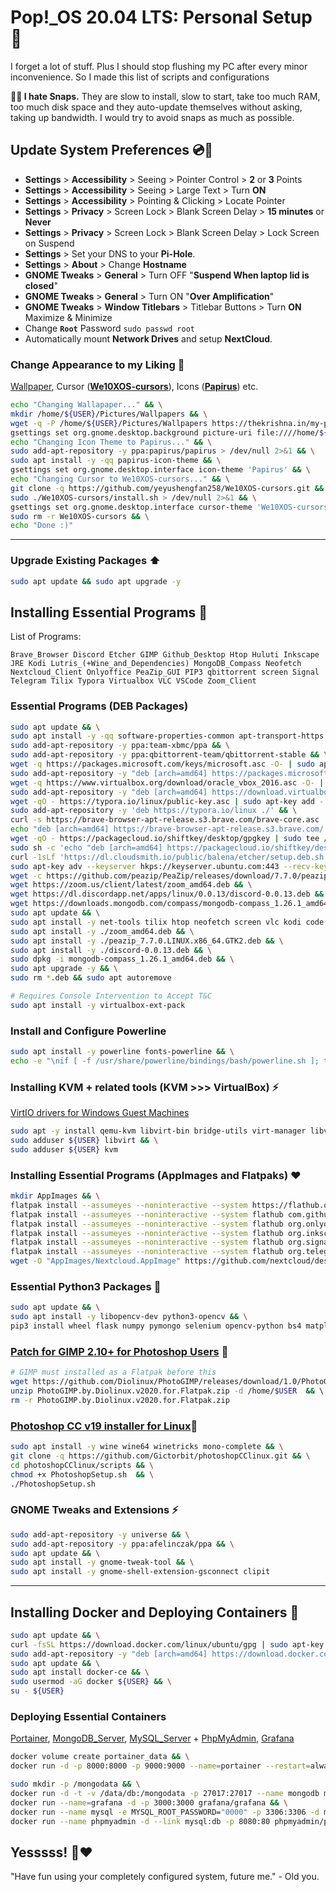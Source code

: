 # Pop!_OS 20.04 LTS: Personal Setup 🤙

I forget a lot of stuff. Plus I should stop flushing my PC after every minor inconvenience. So I made this list of scripts and configurations

**🚫👿 I hate Snaps.** They are slow to install, slow to start, take too much RAM, too much disk space and they auto-update themselves without asking, taking up bandwidth. I would try to avoid snaps as much as possible.  

## Update System Preferences 💿🔧

- **Settings** > **Accessibility** > Seeing > Pointer Control > **2** or **3** Points
- **Settings** > **Accessibility** > Seeing > Large Text > Turn **ON**
- **Settings** > **Accessibility** > Pointing & Clicking > Locate Pointer
- **Settings** > **Privacy** > Screen Lock > Blank Screen Delay > **15 minutes** or **Never**
- **Settings** > **Privacy** > Screen Lock > Blank Screen Delay > Lock Screen on Suspend
- **Settings** > Set your DNS to your **Pi-Hole**.
- **Settings** > **About** > Change **Hostname**
- **GNOME Tweaks** > **General** > Turn OFF "**Suspend When laptop lid is closed**"
- **GNOME Tweaks** > **General** > Turn ON "**Over Amplification**"
- **GNOME Tweaks** > **Window Titlebars** > Titlebar Buttons > Turn **ON** Maximize & Minimize 
- Change **`Root`** Password `sudo passwd root`
- Automatically mount **Network Drives** and setup **NextCloud**.

### Change Appearance to my Liking :sunflower: 
[Wallpaper](https://thekrishna.in/my-popos-setup/configs/wallpaper/Abstract-Wallpaper.jpg), Cursor ([**We10XOS-cursors**](https://github.com/yeyushengfan258/We10XOS-cursors)), Icons ([**Papirus**](https://github.com/PapirusDevelopmentTeam/papirus-icon-theme)) etc.
```bash
echo "Changing Wallapaper..." && \
mkdir /home/${USER}/Pictures/Wallpapers && \
wget -q -P /home/${USER}/Pictures/Wallpapers https://thekrishna.in/my-popos-setup/configs/wallpaper/Abstract-Wallpaper.jpg && \
gsettings set org.gnome.desktop.background picture-uri file:////home/${USER}/Pictures/Wallpapers/Abstract-Wallpaper.jpg && \
echo "Changing Icon Theme to Papirus..." && \
sudo add-apt-repository -y ppa:papirus/papirus > /dev/null 2>&1 && \
sudo apt install -y -qq papirus-icon-theme && \
gsettings set org.gnome.desktop.interface icon-theme 'Papirus' && \
echo "Changing Cursor to We10XOS-cursors..." && \
git clone -q https://github.com/yeyushengfan258/We10XOS-cursors.git && \
sudo ./We10XOS-cursors/install.sh > /dev/null 2>&1 && \
gsettings set org.gnome.desktop.interface cursor-theme 'We10XOS-cursors'
sudo rm -r We10XOS-cursors && \
echo "Done :)"
```
---

### Upgrade Existing Packages ⬆️

```bash
sudo apt update && sudo apt upgrade -y
```

## Installing Essential Programs 💯
List of Programs: 
```
Brave_Browser Discord Etcher GIMP Github_Desktop Htop Huluti Inkscape JRE Kodi Lutris_(+Wine_and_Dependencies) MongoDB_Compass Neofetch Nextcloud_Client Onlyoffice PeaZip_GUI PIP3 qbittorrent screen Signal Telegram Tilix Typora Virtualbox VLC VSCode Zoom_Client
```

### Essential Programs (DEB Packages)

```bash
sudo apt update && \
sudo apt install -y -qq software-properties-common apt-transport-https ca-certificates wget curl gnupg git && \
sudo add-apt-repository -y ppa:team-xbmc/ppa && \
sudo add-apt-repository -y ppa:qbittorrent-team/qbittorrent-stable && \
wget -q https://packages.microsoft.com/keys/microsoft.asc -O- | sudo apt-key add - && \
sudo add-apt-repository -y "deb [arch=amd64] https://packages.microsoft.com/repos/vscode stable main" && \
wget -q https://www.virtualbox.org/download/oracle_vbox_2016.asc -O- | sudo apt-key add -  && \
sudo add-apt-repository -y "deb [arch=amd64] https://download.virtualbox.org/virtualbox/debian focal contrib" && \
wget -qO - https://typora.io/linux/public-key.asc | sudo apt-key add - && \
sudo add-apt-repository -y 'deb https://typora.io/linux ./' && \
curl -s https://brave-browser-apt-release.s3.brave.com/brave-core.asc | sudo apt-key --keyring /etc/apt/trusted.gpg.d/brave-browser-release.gpg add - && \
echo "deb [arch=amd64] https://brave-browser-apt-release.s3.brave.com/ stable main" | sudo tee /etc/apt/sources.list.d/brave-browser-release.list && \
wget -qO - https://packagecloud.io/shiftkey/desktop/gpgkey | sudo tee /etc/apt/trusted.gpg.d/shiftkey-desktop.asc > /dev/null && \
sudo sh -c 'echo "deb [arch=amd64] https://packagecloud.io/shiftkey/desktop/any/ any main" > /etc/apt/sources.list.d/packagecloud-shiftky-desktop.list' && \
curl -1sLf 'https://dl.cloudsmith.io/public/balena/etcher/setup.deb.sh' | sudo -E bash && \
sudo apt-key adv --keyserver hkps://keyserver.ubuntu.com:443 --recv-keys 379CE192D401AB61 && \
wget -c https://github.com/peazip/PeaZip/releases/download/7.7.0/peazip_7.7.0.LINUX.x86_64.GTK2.deb && \
wget https://zoom.us/client/latest/zoom_amd64.deb && \
wget https://dl.discordapp.net/apps/linux/0.0.13/discord-0.0.13.deb && \
wget https://downloads.mongodb.com/compass/mongodb-compass_1.26.1_amd64.deb && \
sudo apt update && \
sudo apt install -y net-tools tilix htop neofetch screen vlc kodi code typora brave-browser github-desktop python3-pip balena-etcher-electron qbittorrent virtualbox lutris default-jre && \
sudo apt install -y ./zoom_amd64.deb && \
sudo apt install -y ./peazip_7.7.0.LINUX.x86_64.GTK2.deb && \
sudo apt install -y ./discord-0.0.13.deb && \
sudo dpkg -i mongodb-compass_1.26.1_amd64.deb && \
sudo apt upgrade -y && \
sudo rm *.deb && sudo apt autoremove
```

```bash
# Requires Console Intervention to Accept T&C
sudo apt install -y virtualbox-ext-pack
```

### Install and Configure Powerline
```bash
sudo apt install -y powerline fonts-powerline && \
echo -e "\nif [ -f /usr/share/powerline/bindings/bash/powerline.sh ]; then \n   powerline-daemon -q\n   POWERLINE_BASH_CONTINUATION=1\n   POWERLINE_BASH_SELECT=1\n   source /usr/share/powerline/bindings/bash/powerline.sh\n fi\n" >> $HOME/.bashrc && \
```

### Installing KVM + related tools (KVM >>> VirtualBox) ⚡️
[VirtIO drivers for Windows Guest Machines](https://github.com/virtio-win/virtio-win-pkg-scripts/blob/master/README.md)
```bash
sudo apt -y install qemu-kvm libvirt-bin bridge-utils virt-manager libvirt-daemon-system libvirt-clients qemu virt-viewer spice-vdagent && \
sudo adduser ${USER} libvirt && \
sudo adduser ${USER} kvm
```


### Installing Essential Programs (AppImages and Flatpaks) ❤️
```bash
mkdir AppImages && \
flatpak install --assumeyes --noninteractive --system https://flathub.org/repo/appstream/org.gimp.GIMP.flatpakref && \
flatpak install --assumeyes --noninteractive --system flathub com.github.huluti.Curtail && \
flatpak install --assumeyes --noninteractive --system flathub org.onlyoffice.desktopeditors && \
flatpak install --assumeyes --noninteractive --system flathub org.inkscape.Inkscape && \
flatpak install --assumeyes --noninteractive --system flathub org.signal.Signal && \
flatpak install --assumeyes --noninteractive --system flathub org.telegram.desktop && \
wget -O "AppImages/Nextcloud.AppImage" https://github.com/nextcloud/desktop/releases/download/v3.1.2/Nextcloud-3.1.2-x86_64.AppImage
```

### Essential Python3 Packages 🐍
```bash
sudo apt update && \
sudo apt install -y libopencv-dev python3-opencv && \
pip3 install wheel flask numpy pymongo selenium opencv-python bs4 matplotlib scikit-learn Pillow pandas requests nltk bokeh pytest
```

### [Patch for GIMP 2.10+ for Photoshop Users](https://github.com/Diolinux/PhotoGIMP) :art:
```bash
# GIMP must installed as a Flatpak before this
wget https://github.com/Diolinux/PhotoGIMP/releases/download/1.0/PhotoGIMP.by.Diolinux.v2020.for.Flatpak.zip && \
unzip PhotoGIMP.by.Diolinux.v2020.for.Flatpak.zip -d /home/$USER  && \ 
rm -r PhotoGIMP.by.Diolinux.v2020.for.Flatpak.zip
```

### [Photoshop CC v19 installer for Linux](https://github.com/Gictorbit/photoshopCClinux):wine_glass:
```bash
sudo apt install -y wine wine64 winetricks mono-complete && \
git clone -q https://github.com/Gictorbit/photoshopCClinux.git && \
cd photoshopCClinux/scripts && \
chmod +x PhotoshopSetup.sh  && \
./PhotoshopSetup.sh 
```

### GNOME Tweaks and Extensions ⚡️
```bash
sudo add-apt-repository -y universe && \
sudo add-apt-repository -y ppa:afelinczak/ppa && \
sudo apt update && \
sudo apt install -y gnome-tweak-tool && \
sudo apt install -y gnome-shell-extension-gsconnect clipit
```

----

## Installing Docker and Deploying Containers 🐳

```bash
sudo apt update && \
curl -fsSL https://download.docker.com/linux/ubuntu/gpg | sudo apt-key add - && \
sudo add-apt-repository -y "deb [arch=amd64] https://download.docker.com/linux/ubuntu focal stable" && \
sudo apt update && \
sudo apt install docker-ce && \
sudo usermod -aG docker ${USER} && \
su - ${USER}
```

### Deploying Essential Containers
[Portainer](https://hub.docker.com/r/portainer/portainer-ce), [MongoDB_Server](https://hub.docker.com/_/mongo), [MySQL_Server](https://hub.docker.com/_/mysql) + [PhpMyAdmin](https://hub.docker.com/_/phpmyadmin), [Grafana](https://hub.docker.com/r/grafana/grafana) 

```bash
docker volume create portainer_data && \
docker run -d -p 8000:8000 -p 9000:9000 --name=portainer --restart=always -v /var/run/docker.sock:/var/run/docker.sock -v portainer_data:/data portainer/portainer-ce --logo "https://thekrishna.in/assets/img/KK.png"
```

```bash
sudo mkdir -p /mongodata && \
docker run -d -t -v /data/db:/mongodata -p 27017:27017 --name mongodb mongo && \
docker run --name=grafana -d -p 3000:3000 grafana/grafana && \
docker run --name mysql -e MYSQL_ROOT_PASSWORD="0000" -p 3306:3306 -d mysql && \
docker run --name phpmyadmin -d --link mysql:db -p 8080:80 phpmyadmin/phpmyadmin
```


## Yesssss! 👊❤️

"Have fun using your completely configured system, future me." - Old you.

